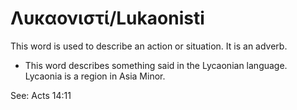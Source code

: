 # Λυκαονιστί/Lukaonisti
This word is used to describe an action or situation. It is an adverb.
* This word describes something said in the Lycaonian language. Lycaonia is a region in Asia Minor. 

See: Acts 14:11
